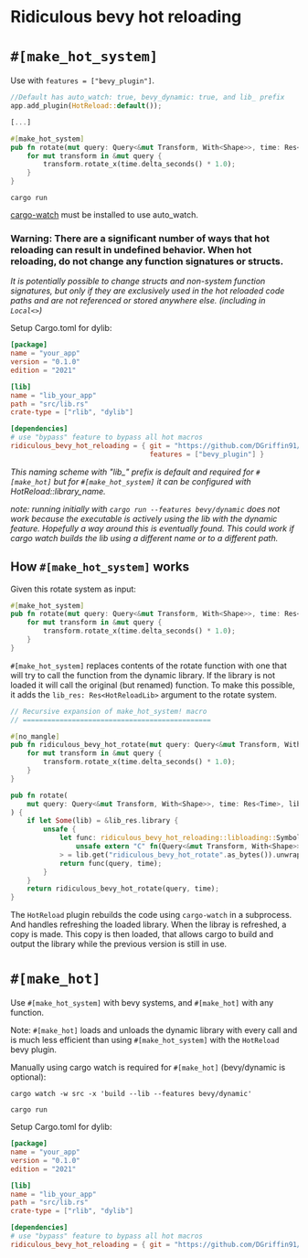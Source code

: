 # Ridiculous bevy hot reloading

# `#[make_hot_system]`

Use with `features = ["bevy_plugin"]`.
```rs
//Default has auto_watch: true, bevy_dynamic: true, and lib_ prefix
app.add_plugin(HotReload::default());

[...]

#[make_hot_system]
pub fn rotate(mut query: Query<&mut Transform, With<Shape>>, time: Res<Time>) {
    for mut transform in &mut query {
        transform.rotate_x(time.delta_seconds() * 1.0);
    }
}
```

```
cargo run
```

[cargo-watch](https://crates.io/crates/cargo-watch) must be installed to use auto_watch.

### Warning: There are a significant number of ways that hot reloading can result in undefined behavior. When hot reloading, do not change any function signatures or structs.
*It is potentially possible to change structs and non-system function signatures, but only if they are exclusively used in the hot reloaded code paths and are not referenced or stored anywhere else. (including in `Local<>`)*



Setup Cargo.toml for dylib:
```toml
[package]
name = "your_app"
version = "0.1.0"
edition = "2021"

[lib]
name = "lib_your_app" 
path = "src/lib.rs"
crate-type = ["rlib", "dylib"]

[dependencies]
# use "bypass" feature to bypass all hot macros
ridiculous_bevy_hot_reloading = { git = "https://github.com/DGriffin91/ridiculous_bevy_hot_reloading", 
                                  features = ["bevy_plugin"] } 
```
*This naming scheme with "lib_" prefix is default and required for `#[make_hot]` but for `#[make_hot_system]` it can be configured with HotReload::library_name.*




*note: running initially with `cargo run --features bevy/dynamic` does not work because the executable is actively using the lib with the dynamic feature. Hopefully a way around this is eventually found. This could work if cargo watch builds the lib using a different name or to a different path.*

## How `#[make_hot_system]` works
Given this rotate system as input:
```rs
#[make_hot_system]
pub fn rotate(mut query: Query<&mut Transform, With<Shape>>, time: Res<Time>) {
    for mut transform in &mut query {
        transform.rotate_x(time.delta_seconds() * 1.0);
    }
}
```

`#[make_hot_system]` replaces contents of the rotate function with one that will try to call the function from the dynamic library. If the library is not loaded it will call the original (but renamed) function. To make this possible, it adds the `lib_res: Res<HotReloadLib>` argument to the rotate system.

```rs
// Recursive expansion of make_hot_system! macro
// ==============================================

#[no_mangle]
pub fn ridiculous_bevy_hot_rotate(mut query: Query<&mut Transform, With<Shape>>, time: Res<Time>) {
    for mut transform in &mut query {
        transform.rotate_x(time.delta_seconds() * 1.0);
    }
}

pub fn rotate(
    mut query: Query<&mut Transform, With<Shape>>, time: Res<Time>, lib_res: Res<HotReloadLib>,
) {
    if let Some(lib) = &lib_res.library {
        unsafe {
            let func: ridiculous_bevy_hot_reloading::libloading::Symbol<
                unsafe extern "C" fn(Query<&mut Transform, With<Shape>>, Res<Time>),
            > = lib.get("ridiculous_bevy_hot_rotate".as_bytes()).unwrap();
            return func(query, time);
        }
    }
    return ridiculous_bevy_hot_rotate(query, time);
}
```

The `HotReload` plugin rebuilds the code using `cargo-watch` in a subprocess. And handles refreshing the loaded library. When the libray is refreshed, a copy is made. This copy is then loaded, that allows cargo to build and output the library while the previous version is still in use.

# `#[make_hot]`

Use `#[make_hot_system]` with bevy systems, and `#[make_hot]` with any function. 

Note: `#[make_hot]` loads and unloads the dynamic library with every call and is much less efficient than using `#[make_hot_system]` with the `HotReload` bevy plugin.

Manually using cargo watch is required for `#[make_hot]` (bevy/dynamic is optional):
```
cargo watch -w src -x 'build --lib --features bevy/dynamic'
```
```
cargo run
```
Setup Cargo.toml for dylib:
```toml
[package]
name = "your_app"
version = "0.1.0"
edition = "2021"

[lib]
name = "lib_your_app" 
path = "src/lib.rs"
crate-type = ["rlib", "dylib"]

[dependencies]
# use "bypass" feature to bypass all hot macros
ridiculous_bevy_hot_reloading = { git = "https://github.com/DGriffin91/ridiculous_bevy_hot_reloading" } 
```